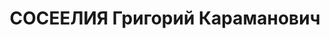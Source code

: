 ---
title: СОСЕЕЛИЯ Григорий Караманович
description: 'Род. в 1906, Горийский район, с. Хидистави, грузин. Род занятий: до
  ареста редактор газеты "Комунистури Ганатлеба". По специальности экономист.

  Осужден Тройкой при НКВД ГССР 19.11.1937. Мера наказания: расстрел с конфискацией
  личного имущества'
---